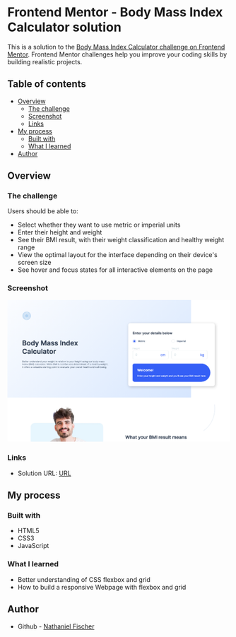 # Frontend Mentor - Body Mass Index Calculator solution

This is a solution to the [Body Mass Index Calculator challenge on Frontend Mentor](https://www.frontendmentor.io/challenges/body-mass-index-calculator-brrBkfSz1T). Frontend Mentor challenges help you improve your coding skills by building realistic projects. 

## Table of contents

- [Overview](#overview)
  - [The challenge](#the-challenge)
  - [Screenshot](#screenshot)
  - [Links](#links)
- [My process](#my-process)
  - [Built with](#built-with)
  - [What I learned](#what-i-learned)
- [Author](#author)

## Overview

### The challenge

Users should be able to:

- Select whether they want to use metric or imperial units
- Enter their height and weight
- See their BMI result, with their weight classification and healthy weight range
- View the optimal layout for the interface depending on their device's screen size
- See hover and focus states for all interactive elements on the page

### Screenshot

![](./docs/Screenshot.png)

### Links

- Solution URL: [URL](https://nathanielfischer.github.io/BMI-Calculator_Frontend-Mentor/)

## My process

### Built with

- HTML5
- CSS3
- JavaScript

### What I learned

- Better understanding of CSS flexbox and grid
- How to build a responsive Webpage with flexbox and grid

## Author

- Github - [Nathaniel Fischer](https://github.com/nathanielfischer)